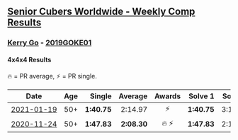 <style>table {white-space: nowrap;}</style>
<link rel="stylesheet" type="text/css" href="/scw-comp/css/flags.css" />

## [Senior Cubers Worldwide - Weekly Comp Results](/scw-comp/results/)
### [Kerry Go](README.md) - [2019GOKE01](https://www.worldcubeassociation.org/persons/2019GOKE01?event=444)
#### 4x4x4 Results

<span style="white-space: nowrap;">🔥 = PR average</span>, <span style="white-space: nowrap;">⚡ = PR single</span>.

| Date | Age | Single | Average | Awards | Solve 1 | Solve 2 | Solve 3 | Solve 4 | Solve 5 | Video |
| :--: | :--: | --: | --: | :--: | --: | --: | --: | --: | --: | :-- |
| [2021-01-19](../../results/2021-01-19/444.md) | 50+ | **1:40.75** | 2:14.97 | ⚡ | **1:40.75** | 3:12.85 | 1:51.32 | DNS | DNS | [Desktop](https://www.facebook.com/events/259430338941057/permalink/262507368633354) / [Mobile](https://m.facebook.com/events/259430338941057?view=permalink&id=262507368633354) |
| [2020-11-24](../../results/2020-11-24/444.md) | 50+ | **1:47.83** | **2:08.30** | 🔥 ⚡ | **1:47.83** | 2:19.82 | 2:17.25 | DNS | DNS | [Desktop](https://www.facebook.com/kerrygo/videos/10221136662260424) / [Mobile](https://m.facebook.com/kerrygo/videos/10221136662260424) |


<!-- Global site tag (gtag.js) - Google Analytics -->
<script async src="https://www.googletagmanager.com/gtag/js?id=UA-86348435-3"></script>
<script>window.dataLayer = window.dataLayer || []; function gtag() {dataLayer.push(arguments);} gtag('js', new Date()); gtag('config', 'UA-86348435-3');</script>
